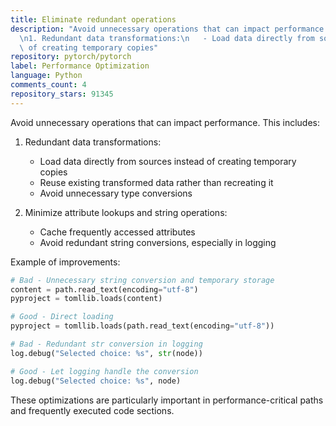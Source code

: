 ```yaml
---
title: Eliminate redundant operations
description: "Avoid unnecessary operations that can impact performance. This includes:\n\
  \n1. Redundant data transformations:\n   - Load data directly from sources instead\
  \ of creating temporary copies"
repository: pytorch/pytorch
label: Performance Optimization
language: Python
comments_count: 4
repository_stars: 91345
---
```


Avoid unnecessary operations that can impact performance. This includes:

1. Redundant data transformations:
   - Load data directly from sources instead of creating temporary copies
   - Reuse existing transformed data rather than recreating it
   - Avoid unnecessary type conversions

2. Minimize attribute lookups and string operations:
   - Cache frequently accessed attributes
   - Avoid redundant string conversions, especially in logging

Example of improvements:

```python
# Bad - Unnecessary string conversion and temporary storage
content = path.read_text(encoding="utf-8")
pyproject = tomllib.loads(content)

# Good - Direct loading
pyproject = tomllib.loads(path.read_text(encoding="utf-8"))

# Bad - Redundant str conversion in logging
log.debug("Selected choice: %s", str(node))

# Good - Let logging handle the conversion
log.debug("Selected choice: %s", node)
```

These optimizations are particularly important in performance-critical paths and frequently executed code sections.